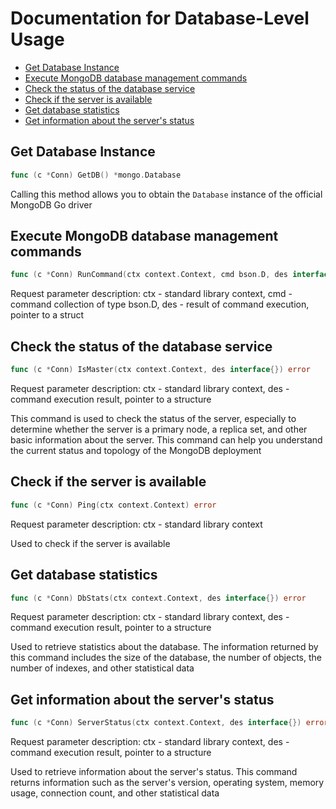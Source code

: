 # Documentation for Database-Level Usage

- [Get Database Instance](#Get-Database-Instance)
- [Execute MongoDB database management commands](#Execute-MongoDB-database-management-commands)
- [Check the status of the database service](#Check-the-status-of-the-database-service)
- [Check if the server is available](#Check-if-the-server-is-available)
- [Get database statistics](#Get-database-statistics)
- [Get information about the server's status](#Get-information-about-the-server's-status)

## Get Database Instance

```go
func (c *Conn) GetDB() *mongo.Database
```

Calling this method allows you to obtain the `Database` instance of the official MongoDB Go driver

## Execute MongoDB database management commands

```go
func (c *Conn) RunCommand(ctx context.Context, cmd bson.D, des interface{}) error
```

Request parameter description: ctx - standard library context, cmd - command collection of type bson.D, des - result of command execution, pointer to a struct

## Check the status of the database service

```go
func (c *Conn) IsMaster(ctx context.Context, des interface{}) error
```

Request parameter description: ctx - standard library context, des - command execution result, pointer to a structure

This command is used to check the status of the server, especially to determine whether the server is a primary node, a replica set, and other basic information about the server. This command can help you understand the current status and topology of the MongoDB deployment

## Check if the server is available

```go
func (c *Conn) Ping(ctx context.Context) error
```

Request parameter description: ctx - standard library context

Used to check if the server is available

## Get database statistics

```go
func (c *Conn) DbStats(ctx context.Context, des interface{}) error
```

Request parameter description: ctx - standard library context, des - command execution result, pointer to a structure

Used to retrieve statistics about the database. The information returned by this command includes the size of the database, the number of objects, the number of indexes, and other statistical data

## Get information about the server's status

```go
func (c *Conn) ServerStatus(ctx context.Context, des interface{}) error
```

Request parameter description: ctx - standard library context, des - command execution result, pointer to a structure

Used to retrieve information about the server's status. This command returns information such as the server's version, operating system, memory usage, connection count, and other statistical data
